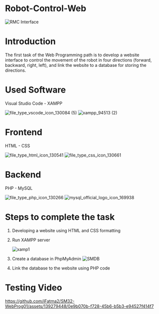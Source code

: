 # Robot-Control-Web
![RMC Interface](https://github.com/iFatma2/SM32-WebProg01/assets/139279448/e1dbb77f-1944-4efb-b4ec-6bcd351f1ea6)


  # Introduction
  The first task of the Web Programming path is to develop a website interface to control the movement of the robot in four directions (forward, backward, right, left), and link the website to a database for storing the directions.
  
  #  Used Software  
  
  Visual Studio Code - XAMPP

  ![file_type_vscode_icon_130084 (5)](https://github.com/iFatma2/SM32-WebProg01/assets/139279448/297c7b00-6298-4c1a-bf8f-3cfdae15f9f4)
  ![xampp_94513 (2)](https://github.com/iFatma2/SM32-WebProg01/assets/139279448/aa92840b-f3dc-405d-a898-cacc3aebd4b4)


  
  # Frontend
  
  HTML - CSS
    
  ![file_type_html_icon_130541](https://github.com/iFatma2/SM32-WebProg01/assets/139279448/06e9261a-77f8-4b9a-8e2b-6cdf1c5957ba)
  ![file_type_css_icon_130661](https://github.com/iFatma2/SM32-WebProg01/assets/139279448/3e958b07-b6d0-48be-9e87-1c7b961ab85e)



  # Backend

  PHP - MySQL

  ![file_type_php_icon_130266](https://github.com/iFatma2/SM32-WebProg01/assets/139279448/7dab2a4e-5057-4b11-94cd-f3b42f9aa149)
  ![mysql_official_logo_icon_169938](https://github.com/iFatma2/SM32-WebProg01/assets/139279448/4e5e0eba-1c2d-4334-a2cf-e5e169297923)



  
  
  # Steps to complete the task
  1) Developing a website using HTML and CSS formatting

  2) Run XAMPP server
     
     ![xamp1](https://github.com/iFatma2/SM32-WebProg01/assets/139279448/6a5a107c-353d-4306-a56f-82d26d6c5830)


  4) Create a database in PhpMyAdmin
     ![SMDB](https://github.com/iFatma2/SM32-WebProg01/assets/139279448/08586b7f-773b-4c0d-b075-a3b7a5b43f99)


  5) Link the database to the website using PHP code



  # Testing Video 
  

  https://github.com/iFatma2/SM32-WebProg01/assets/139279448/0e9b070b-f728-45b6-b5b3-e94527f414f7


